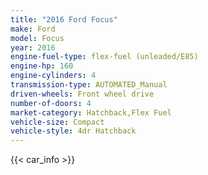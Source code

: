 ```yaml
---
title: "2016 Ford Focus"
make: Ford
model: Focus
year: 2016
engine-fuel-type: flex-fuel (unleaded/E85)
engine-hp: 160
engine-cylinders: 4
transmission-type: AUTOMATED_Manual
driven-wheels: Front wheel drive
number-of-doors: 4
market-category: Hatchback,Flex Fuel
vehicle-size: Compact
vehicle-style: 4dr Hatchback
---
```


{{< car_info >}}
